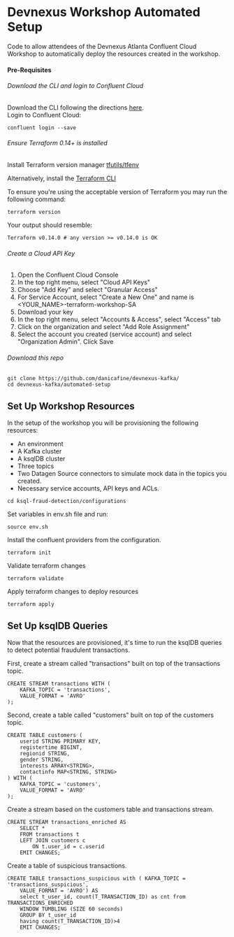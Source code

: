 # Devnexus Workshop Automated Setup
Code to allow attendees of the Devnexus Atlanta Confluent Cloud Workshop to automatically deploy the resources created in the workshop. 

#### Pre-Requisites

###### Download the CLI and login to Confluent Cloud

Download the CLI following the directions [here](https://docs.confluent.io/confluent-cli/current/install.html).     
Login to Confluent Cloud: 
```
confluent login --save
```
###### Ensure Terraform 0.14+ is installed

Install Terraform version manager [tfutils/tfenv](https://github.com/tfutils/tfenv)

Alternatively, install the [Terraform CLI](https://learn.hashicorp.com/tutorials/terraform/install-cli?_ga=2.42178277.1311939475.1662583790-739072507.1660226902#install-terraform)

To ensure you're using the acceptable version of Terraform you may run the following command:
```
terraform version
```
Your output should resemble: 
```
Terraform v0.14.0 # any version >= v0.14.0 is OK
```

###### Create a Cloud API Key 

1. Open the Confluent Cloud Console
2. In the top right menu, select "Cloud API Keys"
3. Choose "Add Key" and select "Granular Access"
4. For Service Account, select "Create a New One" and name is <YOUR_NAME>-terraform-workshop-SA
5. Download your key
6. In the top right menu, select "Accounts & Access", select "Access" tab
7. Click on the organization and select "Add Role Assignment" 
8. Select the account you created (service account) and select "Organization Admin". Click Save

###### Download this repo

```
git clone https://github.com/danicafine/devnexus-kafka/
cd devnexus-kafka/automated-setup
```


## Set Up Workshop Resources 
In the setup of the workshop you will be provisioning the following resources: 
- An environment 
- A Kafka cluster 
- A ksqlDB cluster 
- Three topics 
- Two Datagen Source connectors to simulate mock data in the topics you created. 
- Necessary service accounts, API keys and ACLs. 

```
cd ksql-fraud-detection/configurations
```

Set variables in env.sh file and run: 
```
source env.sh
```

Install the confluent providers from the configuration.
```
terraform init
```

Validate terraform changes
```
terraform validate
```

Apply terraform changes to deploy resources
```
terraform apply
```

## Set Up ksqlDB Queries
Now that the resources are provisioned, it's time to run the ksqlDB queries to detect potential fraudulent transactions.     

First, create a stream called "transactions" built on top of the transactions topic.     
```
CREATE STREAM transactions WITH (
    KAFKA_TOPIC = 'transactions',
    VALUE_FORMAT = 'AVRO'
);
```

Second, create a table called "customers" built on top of the customers topic.     

```
CREATE TABLE customers (
    userid STRING PRIMARY KEY,
    registertime BIGINT,
    regionid STRING,
    gender STRING,
    interests ARRAY<STRING>,
    contactinfo MAP<STRING, STRING>
) WITH (
    KAFKA_TOPIC = 'customers',
    VALUE_FORMAT = 'AVRO'
);
```

Create a stream based on the customers table and transactions stream.    

```
CREATE STREAM transactions_enriched AS
    SELECT *
    FROM transactions t
    LEFT JOIN customers c
        ON t.user_id = c.userid
    EMIT CHANGES;
```

Create a table of suspicious transactions.    

```
CREATE TABLE transactions_suspicious with ( KAFKA_TOPIC = 'transactions_suspicious',
    VALUE_FORMAT = 'AVRO') AS
    select t_user_id, count(T_TRANSACTION_ID) as cnt from TRANSACTIONS_ENRICHED 
    WINDOW TUMBLING (SIZE 60 seconds)
    GROUP BY t_user_id
    having count(T_TRANSACTION_ID)>4
    EMIT CHANGES;
```



